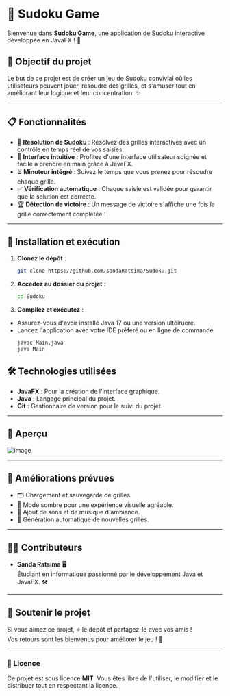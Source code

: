 # 🧩 Sudoku Game

Bienvenue dans **Sudoku Game**, une application de Sudoku interactive développée en JavaFX ! 🎉

## 🎯 Objectif du projet

Le but de ce projet est de créer un jeu de Sudoku convivial où les utilisateurs peuvent jouer, résoudre des grilles, et s'amuser tout en améliorant leur logique et leur concentration. ✨

---

## 📋 Fonctionnalités

- 🔢 **Résolution de Sudoku** : Résolvez des grilles interactives avec un contrôle en temps réel de vos saisies.
- 🎨 **Interface intuitive** : Profitez d'une interface utilisateur soignée et facile à prendre en main grâce à JavaFX.
- ⏳ **Minuteur intégré** : Suivez le temps que vous prenez pour résoudre chaque grille.
- ✅ **Vérification automatique** : Chaque saisie est validée pour garantir que la solution est correcte.
- 🏆 **Détection de victoire** : Un message de victoire s'affiche une fois la grille correctement complétée !

---

## 🚀 Installation et exécution

1. **Clonez le dépôt** :
   ```bash
   git clone https://github.com/sandaRatsima/Sudoku.git
2. **Accédez au dossier du projet** :
   ```bash
   cd Sudoku
3. **Compilez et exécutez** :
- Assurez-vous d'avoir installé Java 17 ou une version ultéiruere.
- Lancez l'application avec votre IDE préferé ou en ligne de commande
  ```bash
  javac Main.java
  java Main

## 🛠️ Technologies utilisées

- **JavaFX** : Pour la création de l'interface graphique.
- **Java** : Langage principal du projet.
- **Git** : Gestionnaire de version pour le suivi du projet.

---

## 📸 Aperçu
![image](https://github.com/user-attachments/assets/dea62924-dfab-49d5-add3-e69ee0879c2c)


---

## 🚧 Améliorations prévues

- 🗂️ Chargement et sauvegarde de grilles.
- 🌌 Mode sombre pour une expérience visuelle agréable.
- 🎼 Ajout de sons et de musique d'ambiance.
- 🧠 Génération automatique de nouvelles grilles.

---

## 🧑‍💻 Contributeurs

- **Sanda Ratsima** 🖥️  
  Étudiant en informatique passionné par le développement Java et JavaFX. 🛠️

---

## 🌟 Soutenir le projet

Si vous aimez ce projet, ⭐️ le dépôt et partagez-le avec vos amis !  
Vos retours sont les bienvenus pour améliorer le jeu ! 💬

---

### 📜 Licence

Ce projet est sous licence **MIT**. Vous êtes libre de l'utiliser, le modifier et le distribuer tout en respectant la licence.
